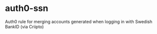 # auth0-ssn
Auth0 rule for merging accounts generated when logging in with Swedish BankID (via Criipto)
